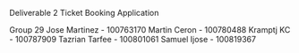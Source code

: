 Deliverable 2
Ticket Booking Application 

Group 29
Jose Martinez - 100763170
Martin Ceron - 100780488
Kramptj KC - 100787909
Tazrian Tarfee - 100801061
Samuel Ijose - 100819367



